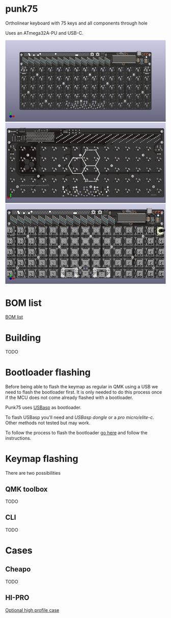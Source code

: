 # punk75
Ortholinear keyboard with 75 keys and all components through hole

Uses an ATmega32A-PU and USB-C.

![front of pcb](https://github.com/dsanchezseco/punk75/raw/master/generated/images/punk75_front.jpg)
![back of pcb](https://github.com/dsanchezseco/punk75/raw/master/generated/images/punk75_back.jpg)
![with switches](https://github.com/dsanchezseco/punk75/raw/master/generated/images/punk75_front_switches.jpg)

# BOM list
[BOM list](https://octopart.com/bom-tool/D58T7Rv1)

# Building
TODO

# Bootloader flashing

Before being able to flash the keymap as regular in QMK using a USB we need to
flash the bootloader first. It is only needed to do this process once if the MCU
does not come already flashed with a bootloader.

Punk75 uses [USBasp](https://www.fischl.de/usbasp/) as bootloader.

To flash USBasp you'll need and *USBasp dongle* or a *pro micro/elite-c*.
Other methods not tested but may work.

To follow the process to flash the bootloader [go here](https://github.com/dsanchezseco/USBaspLoader)
and follow the instructions.

# Keymap flashing
There are two possibilities

## QMK toolbox
TODO

## CLI
TODO

# Cases

## Cheapo
TODO

## HI-PRO
[Optional high profile case](https://github.com/dsanchezseco/punk75/blob/master/case/sandwich/README.md)


